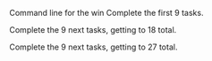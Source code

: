 Command line for the win
Complete the first 9 tasks.

Complete the 9 next tasks, getting to 18 total.

Complete the 9 next tasks, getting to 27 total.

